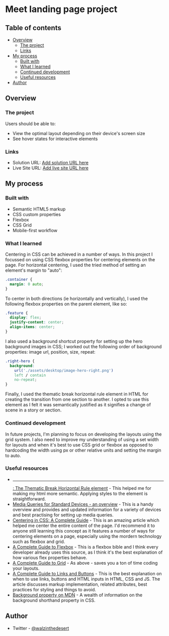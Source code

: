 # Meet landing page project

## Table of contents

- [Overview](#overview)
  - [The project](#the-project)
  - [Links](#links)
- [My process](#my-process)
  - [Built with](#built-with)
  - [What I learned](#what-i-learned)
  - [Continued development](#continued-development)
  - [Useful resources](#useful-resources)
- [Author](#author)

## Overview

### The project

Users should be able to:

- View the optimal layout depending on their device's screen size
- See hover states for interactive elements

### Links

- Solution URL: [Add solution URL here](https://your-solution-url.com)
- Live Site URL: [Add live site URL here](https://your-live-site-url.com)

## My process

### Built with

- Semantic HTML5 markup
- CSS custom properties
- Flexbox
- CSS Grid
- Mobile-first workflow

### What I learned

Centering in CSS can be achieved in a number of ways. In this project I focussed on using CSS flexbox properties for centering elements on the page. For horizontal centering, I used the tried method of setting an element's margin to "auto":
```css
.container {
  margin: 0 auto;
}
```
To center in both directions (ie horizontally and vertically), I used the following flexbox properties on the parent element, like so: 
```css
.feature {
  display: flex;
  justify-content: center;
  align-items: center;
}
``` 

I also used a background shortcut property for setting up the hero background images in CSS; I worked out the following order of background properties: image url, position, size, repeat:
```css
.right-hero {
  background: 
    url('./assets/desktop/image-hero-right.png')
    left / contain
    no-repeat;
}
``` 
Finally, I used the thematic break horizontal rule element in HTML for creating the transition from one section to another. I opted to use this element as I felt it was semantically justified as it signifies a change of scene in a story or section.

### Continued development

In future projects, I'm planning to focus on developing the layouts using the grid system. I also need to improve my understanding of using a set width for layouts and when it's best to use CSS grid or flexbox as opposed to hardcoding the width using px or other relative units and setting the margin to auto. 


### Useful resources

- [<hr>: The Thematic Break Horizontal Rule element](https://developer.mozilla.org/en-US/docs/Web/HTML/Element/hr) - This helped me for making my html more semantic. Applying styles to the element is straightforward. 
- [Media Queries for Standard Devices - an overview](https://css-tricks.com/snippets/css/media-queries-for-standard-devices/) - This is a handy overview and provides and updated information for a variety of devices and best practising for setting up media queries.  
- [Centering in CSS: A Complete Guide](https://css-tricks.com/centering-css-complete-guide/) - This is an amazing article which helped me center the entire content of the page. I'd recommend it to anyone still learning this concept as it features a number of ways for centering elements on a page, especially using the mordern technology such as flexbox and grid. 
- [A Complete Guide to Flexbox](https://css-tricks.com/snippets/css/a-guide-to-flexbox/) - This is a flexbox bible and I think every developer already uses this source, as I think it's the best explanation of how various flex properties behave.  
- [A Complete Guide to Grid](https://css-tricks.com/snippets/css/complete-guide-grid/) - As above - saves you a ton of time coding your layouts.
- [A Complete Guide to Links and Buttons](https://css-tricks.com/a-complete-guide-to-links-and-buttons/) - This is the best explanation on when to use links, buttons and HTML inputs in HTML, CSS and JS. The article discusses markup implementation, related attributes, best practices for styling and things to avoid. 
- [Background property on MDN](https://developer.mozilla.org/en-US/docs/Web/CSS/background) - A wealth of information on the background shorthand property in CSS.  

## Author

- Twitter - [@walzinthedesert](https://www.twitter.com/walzinthedesert)
